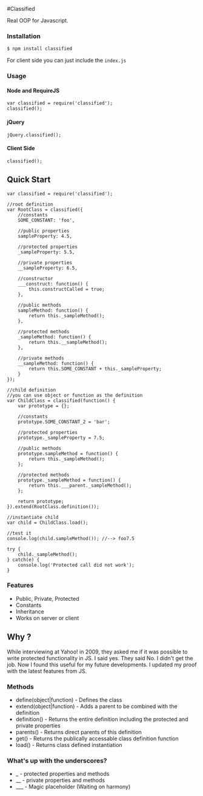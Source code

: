 #Classified

  Real OOP for Javascript.

### Installation

```bash
$ npm install classified
```

  For client side you can just include the `index.js`

### Usage

#### Node and RequireJS

```
var classified = require('classified');
classified();
```

#### jQuery

```
jQuery.classified();
```

#### Client Side

```
classified();
```

## Quick Start

```
var classified = require('classified');

//root definition
var RootClass = classified({
	//constants
	SOME_CONSTANT: 'foo',
	
	//public properties
	sampleProperty: 4.5,
	
	//protected properties
	_sampleProperty: 5.5,
	
	//private properties
	__sampleProperty: 6.5,
	
	//constructor
	___construct: function() {
		this.constructCalled = true;
	},
	
	//public methods
	sampleMethod: function() {
		return this._sampleMethod();
	},
	
	//protected methods
	_sampleMethod: function() {
		return this.__sampleMethod();
	},
	
	//private methods
	__sampleMethod: function() {
		return this.SOME_CONSTANT + this._sampleProperty;
	}
});

//child definition
//you can use object or function as the definition
var ChildClass = classified(function() {
	var prototype = {};
	
	//constants
	prototype.SOME_CONSTANT_2 = 'bar';
	
	//protected properties
	prototype._sampleProperty = 7.5;
	
	//public methods
	prototype.sampleMethod = function() {
		return this._sampleMethod();
	};
	
	//protected methods
	prototype._sampleMethod = function() {
		return this.___parent._sampleMethod();
	};
	
	return prototype;
}).extend(RootClass.definition());

//instantiate child
var child = ChildClass.load();

//test it
console.log(child.sampleMethod()); //--> foo7.5

try {
	child._sampleMethod();
} catch(e) {
	console.log('Protected call did not work');
}
```

### Features

  * Public, Private, Protected
  * Constants
  * Inheritance
  * Works on server or client

## Why ?

  While interviewing at Yahoo! in 2009, they asked me if it was possible to write protected functionality in JS.
  I said yes. They said No. I didn't get the job. Now I found this useful for my future developments. 
  I updated my proof with the latest features from JS.

### Methods

  * define(object|function) - Defines the class
  * extend(object|function) - Adds a parent to be combined with the definition
  * definition() - Returns the entire definition including the protected and private properties
  * parents() - Returns direct parents of this definition
  * get() - Returns the publically accessable class definition function
  * load() - Returns class defined instantiation

### What's up with the underscores?

  * _ - protected properties and methods
  * __ - private properties and methods
  * ___ - Magic placeholder (Waiting on harmony)
